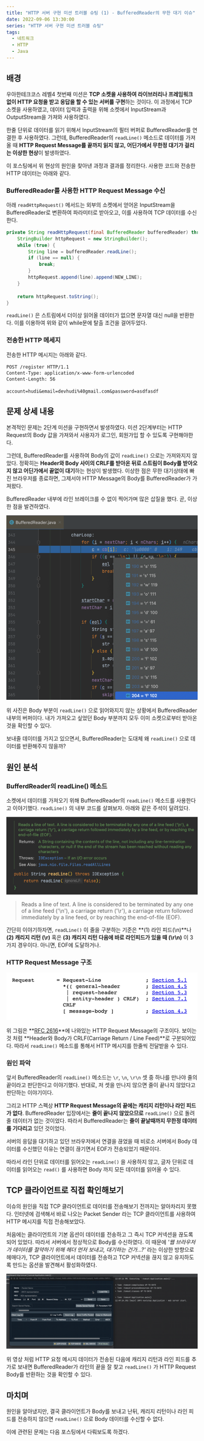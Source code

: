 ```yaml
---
title: "HTTP 서버 구현 미션 트러블 슈팅 (1) - BufferedReader의 무한 대기 이슈"
date: 2022-09-06 13:30:00
series: "HTTP 서버 구현 미션 트러블 슈팅"
tags:
  - 네트워크
  - HTTP
  - Java
---
```


## 배경

우아한테크코스 레벨4 첫번째 미션은 **TCP 소켓을 사용하여 라이브러리나 프레임워크 없이 HTTP 요청을 받고 응답을 할 수 있는 서버를 구현**하는 것이다. 이 과정에서 TCP 소켓을 사용하였고, 데이터 입력과 출력을 위해 소켓에서 InputStream과 OutputStream을 가져와 사용하였다.

한줄 단위로 데이터를 읽기 위해서 InputStream의 필터 버퍼로 BufferedReader를 연결한 후 사용하였다. 그런데, BufferedReader의 `readLine()` 메소드로 데이터를 가져올 때 **HTTP Request Message를 끝까지 읽지 않고, 어딘가에서 무한정 대기가 걸리는 이상한 현상**이 발생하였다.

이 포스팅에서 위 현상의 원인을 찾아낸 과정과 결과를 정리한다. 사용한 코드와 전송한 HTTP 데이터는 아래와 같다.

### BufferedReader를 사용한 HTTP Request Message 수신

아래 `readHttpRequest()` 메서드는 외부의 소켓에서 얻어온 InputStream을 BufferedReader로 변환하여 파라미터로 받아오고, 이를 사용하여 TCP 데이터를 수신한다.

```java
private String readHttpRequest(final BufferedReader bufferedReader) throws IOException {
    StringBuilder httpRequest = new StringBuilder();
    while (true) {
        String line = bufferedReader.readLine();
        if (line == null) {
            break;
        }
        httpRequest.append(line).append(NEW_LINE);
    }

    return httpRequest.toString();
}
```

`readLine()` 은 스트림에서 더이상 읽어올 데이터가 없으면 문자열 대신 null을 반환한다. 이를 이용하여 위와 같이 while문에 탈출 조건을 걸어두었다.

### 전송한 HTTP 메세지

전송한 HTTP 메시지는 아래와 같다.

```http
POST /register HTTP/1.1
Content-Type: application/x-www-form-urlencoded
Content-Length: 56

account=hudi&email=devhudi%40gmail.com&password=asdfasdf
```

## 문제 상세 내용

본격적인 문제는 2단계 미션을 구현하면서 발생하였다. 미션 2단계부터는 HTTP Request의 Body 값을 가져와서 사용자가 로그인, 회원가입 할 수 있도록 구현해야한다.

그런데, BufferedReader를 사용하여 Body의 값이 `readLine()` 으로는 가져와지지 않았다. 정확히는 **Header와 Body 사이의 CRLF를 받아온 뒤로 스트림이 Body를 받아오지 않고 어딘가에서 끝없이 대기**하는 현상이 발생했다. 이상한 점은 무한 대기상태에 빠진 브라우저를 종료하면, 그제서야 HTTP Message의 Body를 BufferedReader가 가져왔다.

BufferedReader 내부에 라인 브레이크를 수 없이 찍어가며 많은 삽질을 했다. 곧, 이상한 점을 발견하였다.

![BufferedReader 내부 버퍼](./buffered-reader-cb.png)

위 사진은 Body 부분이 `readLine()` 으로 읽어와지지 않는 상황에서 BufferedReader 내부의 버퍼이다. 내가 가져오고 싶었던 Body 부분까지 모두 이미 소켓으로부터 받아온 것을 확인할 수 있다.

보내줄 데이터를 가지고 있으면서, BufferedReader는 도대체 왜 `readLine()` 으로 데이터를 반환해주지 않을까?

## 원인 분석

### BufferdReader의 readLine() 메소드

소켓에서 데이터를 가져오기 위해 BufferedReader의 `readLine()` 메소드를 사용한다고 이야기했다. `readLine()` 의 내부 코드를 살펴보자. 아래와 같은 주석이 달려있다.

![](./read-line.png)

> Reads a line of text. A line is considered to be terminated by any one of a line feed ('\n'), a carriage return ('\r'), a carriage return followed immediately by a line feed, or by reaching the end-of-file (EOF).

간단히 이야기하자면, `readLine()` 이 줄을 구분하는 기준은 **(1) 라인 피드(\n)**나 **(2) 캐리지 리턴 (\r)** 혹은 **(3) 캐리지 리턴 다음에 바로 라인피드가 있을 때 (\r\n)** 이 3가지 경우이다. 아니면, EOF에 도달하거나.

### HTTP Request Message 구조

![RFC 2616에 나와있는 HTTP Request Message 구조](./request-message.png)

위 그림은 **[RFC 2616](https://www.rfc-editor.org/rfc/rfc2616#section-5)**에 나와있는 HTTP Request Message의 구조이다. 보이는 것 처럼 **Header와 Body가 CRLF(Carriage Return / Line Feed)**로 구분되어있다. 따라서 `readLine()` 메소드를 통해서 HTTP 메시지를 한줄씩 전달받을 수 있다.

### 원인 파악

앞서 BufferedReader의 `readLine()` 메소드는 `\r`, `\n`, `\r\n` 셋 중 하나를 만나야 줄의 끝이라고 판단한다고 이야기했다. 반대로, 저 셋을 만나지 않으면 줄이 끝나지 않았다고 판단하는 이야기이다.

그리고 HTTP 스펙상 **HTTP Request Message의 끝에는 캐리지 리턴이나 라인 피드가 없다**. BufferedReader 입장에서는 **줄이 끝나지 않았으므로** `readLine()` 으로 돌려줄 데이터가 없는 것이었다. 따라서 BufferedReader는 **줄이 끝날때까지 무한정 데이터를 기다리고** 있던 것이었다.

서버의 응답을 대기하고 있던 브라우저에서 연결을 끊었을 때 비로소 서버에서 Body 데이터를 수신했던 이유는 연결이 끊기면서 EOF가 전송되었기 때문이다.

따라서 라인 단위로 데이터를 읽어오는 `readLine()` 을 사용하지 않고, 글자 단위로 데이터를 읽어오는 `read()` 를 사용하면 Body 까지 모든 데이터를 읽어올 수 있다.

## TCP 클라이언트로 직접 확인해보기

이슈의 원인을 직접 TCP 클라이언트로 데이터를 전송해보기 전까지는 알아차리지 못했다. 인터넷에 검색해서 바로 나오는 Packet Sender 라는 TCP 클라이언트를 사용하여 HTTP 메시지를 직접 전송해보았다.

처음에는 클라이언트의 기본 옵션이 데이터를 전송하고 그 즉시 TCP 커넥션을 끊도록 되어 있었다. 따라서 서버에서 정상적으로 Body를 수신하였다. 이 때문에 _'웹 브라우저가 데이터를 절약하기 위해 헤더 먼저 보내고, 대기하는 건가...?'_ 라는 이상한 방향으로 헤매다가, TCP 클라이언트에서 데이터를 전송하고 TCP 커넥션을 끊지 않고 유지하도록 만드는 옵션을 발견해서 활성화하였다.

![](./tcp-client.gif)

위 영상 처럼 HTTP 요청 메시지 데이터가 전송된 다음에 캐리지 리턴과 라인 피드를 추가로 보내면 BufferedReader가 라인의 끝을 잘 찾고 `readLine()` 가 HTTP Request Body를 반환하는 것을 확인할 수 있다.

## 마치며

원인을 알아냈지만, 결국 클라이언트가 Body를 보내고 난뒤, 캐리지 리턴이나 라인 피드를 전송하지 않으면 `readLine()` 으로 Body 데이터를 수신할 수 없다.

이에 관련된 문제는 다음 포스팅에서 다뤄보도록 하겠다.
